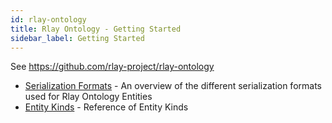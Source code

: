 ```yaml
---
id: rlay-ontology
title: Rlay Ontology - Getting Started
sidebar_label: Getting Started
---
```


See <https://github.com/rlay-project/rlay-ontology>

- [Serialization Formats](./rlay-ontology-serialization-formats) - An overview of the different serialization formats used for Rlay Ontology Entities
- [Entity Kinds](./generated/rlay-ontology-entities) - Reference of Entity Kinds


